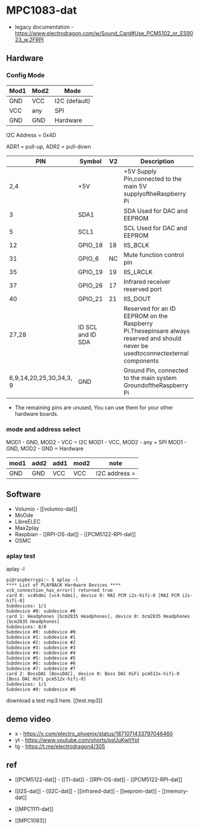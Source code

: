 
# MPC1083-dat 

- legacy documentation - https://www.electrodragon.com/w/Sound_Card#Use_PCM5102_or_ES9023_w.2FRPI


## Hardware 

### Config Mode 

| Mod1 | Mod2 | Mode           |
| ---- | ---- | -------------- |
| GND  | VCC  | I2C  (default) |
| VCC  | any  | SPI            |
| GND  | GND  | Hardware       |

I2C Address = 0x4D 



ADR1 = pull-up, ADR2 = pull-down 


| PIN                     | Symbol            | V2  | Description                                                                                                                     |
| ----------------------- | ----------------- | --- | ------------------------------------------------------------------------------------------------------------------------------- |
| 2,4                     | +5V               |     | +5V Supply Pin,connected to the main 5V supplyoftheRaspberry Pi                                                                 |
| 3                       | SDA1              |     | SDA Used for DAC and EEPROM                                                                                                     |
| 5                       | SCL1              |     | SCL Used for DAC and EEPROM                                                                                                     |
| 12                      | GPIO_18           | 18  | IIS_BCLK                                                                                                                        |
| 31                      | GPIO_6            | NC  | Mute function control pin                                                                                                       |
| 35                      | GPIO_19           | 19  | IIS_LRCLK                                                                                                                       |
| 37                      | GPIO_26           | 17  | Infrared receiver reserved port                                                                                                 |
| 40                      | GPIO_21           | 21  | IIS_DOUT                                                                                                                        |
| 27,28                   | ID SCL and ID SDA |     | Reserved for an ID EEPROM on the Raspberry Pi.Thesepinsare always reserved and should never be usedtoconnectexternal components |
| 6,9,14,20,25,30,34,3, 9 | GND               |     | Ground Pin, connected to the main system GroundoftheRaspberry Pi                                                                |


* The remaining pins are unused, You can use them for your other hardware boards.

### mode and address select

MOD1 - GND, MOD2 - VCC = I2C
MOD1 - VCC, MOD2 - any   = SPI
MOD1 - GND, MOD2 - GND = Hardware

| mod1 | add2 | add1 | mod2 | note          |
| ---- | ---- | ---- | ---- | ------------- |
| GND  | GND  | VCC  | VCC  | I2C address = |


## Software 

- Volumio - [[volumio-dat]]
- MoOde
- LibreELEC
- Max2play
- Raspbian - [[RPI-OS-dat]] - [[PCM5122-RPI-dat]]
- OSMC

### aplay test 

aplay -l

    pi@raspberrypi:~ $ aplay -l
    **** List of PLAYBACK Hardware Devices ****
    xcb_connection_has_error() returned true
    card 0: vc4hdmi [vc4-hdmi], device 0: MAI PCM i2s-hifi-0 [MAI PCM i2s-hifi-0]
    Subdevices: 1/1
    Subdevice #0: subdevice #0
    card 1: Headphones [bcm2835 Headphones], device 0: bcm2835 Headphones [bcm2835 Headphones]
    Subdevices: 8/8
    Subdevice #0: subdevice #0
    Subdevice #1: subdevice #1
    Subdevice #2: subdevice #2
    Subdevice #3: subdevice #3
    Subdevice #4: subdevice #4
    Subdevice #5: subdevice #5
    Subdevice #6: subdevice #6
    Subdevice #7: subdevice #7
    card 2: BossDAC [BossDAC], device 0: Boss DAC HiFi pcm512x-hifi-0 [Boss DAC HiFi pcm512x-hifi-0]
    Subdevices: 1/1
    Subdevice #0: subdevice #0

download a test mp3 here. [[test.mp3]]


## demo video 

- x  - https://x.com/electro_phoenix/status/1871071433797046460
- yt - https://www.youtube.com/shorts/psUuKwltYpI
- tg - https://t.me/electrodragon4/305

## ref 

- [[PCM5122-dat]] - [[TI-dat]] - [[RPI-OS-dat]] - [[PCM5122-RPI-dat]]

- [[I2S-dat]] - [[I2C-dat]] - [[infrared-dat]] - [[eeprom-dat]] - [[memory-dat]]

- [[MPC1111-dat]]

- [[MPC1083]]